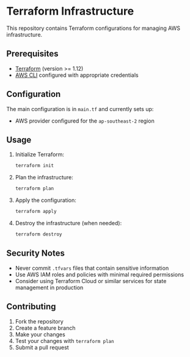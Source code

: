 # Terraform Infrastructure

This repository contains Terraform configurations for managing AWS infrastructure.

## Prerequisites

- [Terraform](https://www.terraform.io/downloads.html) (version >= 1.12)
- [AWS CLI](https://aws.amazon.com/cli/) configured with appropriate credentials

## Configuration

The main configuration is in `main.tf` and currently sets up:

- AWS provider configured for the `ap-southeast-2` region

## Usage

1. Initialize Terraform:
   ```bash
   terraform init
   ```

2. Plan the infrastructure:
   ```bash
   terraform plan
   ```

3. Apply the configuration:
   ```bash
   terraform apply
   ```

4. Destroy the infrastructure (when needed):
   ```bash
   terraform destroy
   ```


## Security Notes

- Never commit `.tfvars` files that contain sensitive information
- Use AWS IAM roles and policies with minimal required permissions
- Consider using Terraform Cloud or similar services for state management in production

## Contributing

1. Fork the repository
2. Create a feature branch
3. Make your changes
4. Test your changes with `terraform plan`
5. Submit a pull request 